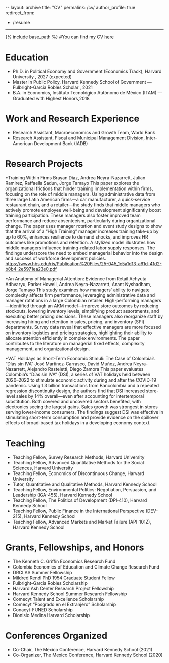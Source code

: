 --
layout: archive
title: "CV"
permalink: /cv/
author_profile: true
redirect_from:
  - /resume
---

{% include base_path %}
#You can find my CV [here](https://aneyranazarrett.github.io/andreaneyra//files/cv_andrea_neyra.pdf)

Education
======
* Ph.D. in Political Economy and Government (Economics Track), Harvard University , 2027 (expected)
* Master in Public Policy, Harvard Kennedy School of Government — Fulbright-García Robles Scholar , 2021
* B.A. in Economics, Instituto Tecnológico Autónomo de México (ITAM) — Graduated with Highest Honors,2018

Work and Research Experience
======
* Research Assistant, Macroeconomics and Growth Team, World Bank  
* Research Assistant, Fiscal and Municipal Management Division, Inter-American Development Bank (IADB)  

Research Projects
======

*Training Within Firms
Brayan Diaz, Andrea Neyra-Nazarrett, Julian Ramirez, Raffaella Sadun, Jorge Tamayo
This paper explores the organizational frictions that hinder training implementation within firms, focusing on the role of middle managers. Using administrative data from three large Latin American firms—a car manufacturer, a quick-service restaurant chain, and a retailer—the study finds that middle managers who actively promote employee well-being and development significantly boost training participation. These managers also foster improved team performance and reduce absenteeism, particularly during organizational change. The paper uses manager rotation and event study designs to show that the arrival of a “High Training” manager increases training take-up by up to 60%, enhances resilience to demand shocks, and improves HR outcomes like promotions and retention. A stylized model illustrates how middle managers influence training-related labor supply responses. The findings underscore the need to embed managerial behavior into the design and success of workforce development policies.
https://www.hbs.edu/ris/Publication%20Files/25-045_1c5a1d13-a61d-41d2-b8b4-2e5971ea23e0.pdf

*An Anatomy of Managerial Attention: Evidence from Retail
Achyuta Adhvaryu, Parker Howell, Andrea Neyra-Nazarrett, Anant Nyshadham, Jorge Tamayo
This study examines how managers' ability to navigate complexity affects firm performance, leveraging administrative data and manager rotations in a large Colombian retailer. High-performing managers—identified through an AKM model—improve store outcomes by reducing stockouts, lowering inventory levels, simplifying product assortments, and executing better pricing decisions. These managers also reorganize staff by increasing hiring and retention in sales, pricing, and inventory (SPI) departments. Survey data reveal that effective managers are more focused on inventory logistics and pricing strategies, highlighting their ability to allocate attention efficiently in complex environments. The paper contributes to the literature on managerial fixed effects, complexity management, and organizational design.

*VAT Holidays as Short-Term Economic Stimuli: The Case of Colombia’s “Días sin IVA”
José Martinez-Carrasco, David Muñoz, Andrea Neyra-Nazarrett, Alejandro Rasteletti, Diego Zamora
This paper evaluates Colombia’s “Días sin IVA” (DSI), a series of VAT holidays held between 2020–2022 to stimulate economic activity during and after the COVID-19 pandemic. Using 1.3 billion transactions from Bancolombia and a repeated regression discontinuity design, the authors find that DSI increased store-level sales by 14% overall—even after accounting for intertemporal substitution. Both covered and uncovered sectors benefited, with electronics seeing the largest gains. Sales growth was strongest in stores serving lower-income consumers. The findings suggest DSI was effective in stimulating short-term consumption and provide evidence on the spillover effects of broad-based tax holidays in a developing economy context.

Teaching
======
* Teaching Fellow, Survey Research Methods, Harvard University  
* Teaching Fellow, Advanced Quantitative Methods for the Social Sciences, Harvard University  
* Teaching Fellow, Economics of Discontinuous Change, Harvard University  
* Tutor, Quantitative and Qualitative Methods, Harvard Kennedy School  
* Teaching Fellow, Environmental Politics: Negotiation, Persuasion, and Leadership (IGA-455), Harvard Kennedy School  
* Teaching Fellow, The Politics of Development (DPI-410), Harvard Kennedy School  
* Teaching Fellow, Public Finance in the International Perspective (DEV-215), Harvard Kennedy School  
* Teaching Fellow, Advanced Markets and Market Failure (API-101Z), Harvard Kennedy School  

Grants, Fellowships, and Honors
======
* The Kenneth C. Griffin Economics Research Fund  
* Colombia Economics of Education and Climate Change Research Fund  
* DRCLAS Summer Fellowship  
* Mildred Rendl PhD 1954 Graduate Student Fellow  
* Fulbright-García Robles Scholarship  
* Harvard Ash Center Research Project Fellowship  
* Harvard Kennedy School Summer Research Fellowship  
* Comecyt Talent and Excellence Scholarship  
* Comecyt “Posgrado en el Extranjero” Scholarship  
* Conacyt-FUNED Scholarship  
* Dionisio Medina Harvard Scholarship  

Conferences Organized
======
* Co-Chair, The Mexico Conference, Harvard Kennedy School (2021)  
* Co-Organizer, The Mexico Conference, Harvard Kennedy School (2020)  

 
